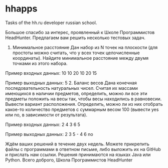 hhapps
======

Tasks of the hh.ru developer russian school.

Большое спасибо за интерес, проявленный к Школе Программистов HeadHunter.
Предлагаем вам решить несколько тестовых задач.
1. Минимальное расстояние
Дан набор из N точек на плоскости (для простоты можно считать, что у всех точек целочисленные координаты). Найдите минимальное расстояние между двумя точками из этого набора.

Пример входных данных:
10 10
20 10
20 15

Пример выходных данных:
5
2. Баланс весов
Дана конечная последовательность натуральных чисел.
Считая их массами имеющихся в наличии предметов, определить, можно ли все эти предметы положить на весы так, чтобы весы находились в равновесии. Вывести вариант расположения.
Определить, можно ли из них отобрать какое-то количество предметов с суммарным весом 100 (вывести yes или no, в зависимости от результата).

Пример входных данных:
2 4 3 6 5

Пример выходных данных:
2 3 5 - 4 6
no

Ждём ваших решений в течение двух недель. Можете прикрепить файлы с программами в ответном письме, либо выложить их на GitHub и прислать нам ссылки.
Решения принимаются на языках Java или Python.
Всего доброго,
Школа Программистов HeadHunter
